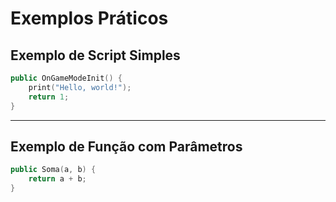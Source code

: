 # Exemplos Práticos

## Exemplo de Script Simples

```cpp
public OnGameModeInit() {
    print("Hello, world!");
    return 1;
}
```
<hr/>

## Exemplo de Função com Parâmetros

```cpp
public Soma(a, b) {
    return a + b;
}
```
